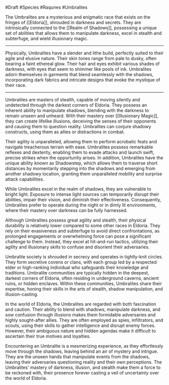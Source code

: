 #Draft #Species #Raqunes #Umbralites

The Umbralites are a mysterious and enigmatic race that exists on the fringes of [[Eldoria]], shrouded in darkness and secrets. They are intrinsically connected to the [[Realm of Shadows]], possessing a unique set of abilities that allows them to manipulate darkness, excel in stealth and subterfuge, and wield illusionary magic. 

<hr>

Physically, Umbralites have a slender and lithe build, perfectly suited to their agile and elusive nature. Their skin tones range from pale to dusky, often bearing a faint ethereal glow. Their hair and eyes exhibit various shades of darkness, with eyes that seem to shimmer like pools of ink. Umbralites adorn themselves in garments that blend seamlessly with the shadows, incorporating dark fabrics and intricate designs that evoke the mystique of their race.

<hr>

Umbralites are masters of stealth, capable of moving silently and undetected through the darkest corners of Eldoria. They possess an inherent ability to manipulate shadows, blending with the darkness to remain unseen and unheard. With their mastery over [[Illusionary Magic]], they can create lifelike illusions, deceiving the senses of their opponents and causing them to question reality. Umbralites can conjure shadowy constructs, using them as allies or distractions in combat.

Their agility is unparalleled, allowing them to perform acrobatic feats and navigate treacherous terrain with ease. Umbralites possess remarkable reflexes and dexterity, enabling them to evade attacks and launch swift, precise strikes when the opportunity arises. In addition, Umbralites have the unique ability known as Shadowstep, which allows them to traverse short distances by momentarily stepping into the shadows and emerging from another shadowy location, granting them unparalleled mobility and surprise attack capabilities.

While Umbralites excel in the realm of shadows, they are vulnerable to bright light. Exposure to intense light sources can temporarily disrupt their abilities, impair their vision, and diminish their effectiveness. Consequently, Umbralites prefer to operate during the night or in dimly lit environments, where their mastery over darkness can be fully harnessed.

Although Umbralites possess great agility and stealth, their physical durability is relatively lower compared to some other races in Eldoria. They rely on their evasiveness and subterfuge to avoid direct confrontations, as prolonged engagements or overwhelming force can pose a significant challenge to them. Instead, they excel at hit-and-run tactics, utilizing their agility and illusionary skills to confuse and disorient their adversaries.

Umbralite society is shrouded in secrecy and operates in tightly-knit circles. They form secretive covens or clans, with each group led by a respected elder or high-ranking individual who safeguards their knowledge and traditions. Umbralite communities are typically hidden in the deepest, darkest corners of Eldoria, often residing in underground caverns, ancient ruins, or hidden enclaves. Within these communities, Umbralites share their expertise, honing their skills in the arts of stealth, shadow manipulation, and illusion-casting.

In the world of Eldoria, the Umbralites are regarded with both fascination and caution. Their ability to blend with shadows, manipulate darkness, and sow confusion through illusions makes them formidable adversaries and highly sought-after allies. They are often employed as spies, infiltrators, and scouts, using their skills to gather intelligence and disrupt enemy forces. However, their ambiguous nature and hidden agendas make it difficult to ascertain their true motives and loyalties.

Encountering an Umbralite is a mesmerizing experience, as they effortlessly move through the shadows, leaving behind an air of mystery and intrigue. They are the unseen hands that manipulate events from the shadows, leaving their adversaries questioning reality and their own perceptions. The Umbralites' mastery of darkness, illusion, and stealth make them a force to be reckoned with, their presence forever casting a veil of uncertainty over the world of Eldoria.